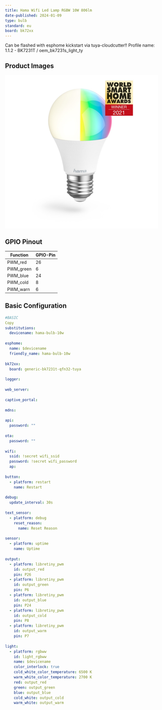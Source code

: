 ```yaml
---
title: Hama Wifi Led Lamp RGBW 10W 806lm
date-published: 2024-01-09
type: bulb
standard: eu
board: bk72xx
---
```


Can be flashed with esphome kickstart via tuya-cloudcutter!!
Profile name: 1.1.2 - BK7231T / oem_bk7231s_light_ty

## Product Images

![image](image.png)

## GPIO Pinout

| Function  | GPIO-Pin |
| --------- | -------- |
| PWM_red   | 26       |
| PWM_green | 6        |
| PWM_blue  | 24       |
| PWM_cold  | 8        |
| PWM_warn  | 6        |

## Basic Configuration

```yaml
#BASIC
Copy
substitutions:
  devicename: hama-bulb-10w

esphome:
  name: $devicename
  friendly_name: hama-bulb-10w

bk72xx:
  board: generic-bk7231t-qfn32-tuya

logger:

web_server:

captive_portal:

mdns:

api:
  password: ""

ota:
  password: ""

wifi:
  ssid: !secret wifi_ssid
  password: !secret wifi_password
  ap:

button:
  - platform: restart
    name: Restart

debug:
  update_interval: 30s

text_sensor:
  - platform: debug
    reset_reason:
      name: Reset Reason

sensor:
  - platform: uptime
    name: Uptime

output:
  - platform: libretiny_pwm
    id: output_red
    pin: P26
  - platform: libretiny_pwm
    id: output_green
    pin: P6
  - platform: libretiny_pwm
    id: output_blue
    pin: P24
  - platform: libretiny_pwm
    id: output_cold
    pin: P8
  - platform: libretiny_pwm
    id: output_warm
    pin: P7

light:
  - platform: rgbww
    id: light_rgbww
    name: $devicename
    color_interlock: true
    cold_white_color_temperature: 6500 K
    warm_white_color_temperature: 2700 K
    red: output_red
    green: output_green
    blue: output_blue
    cold_white: output_cold
    warm_white: output_warm
```
